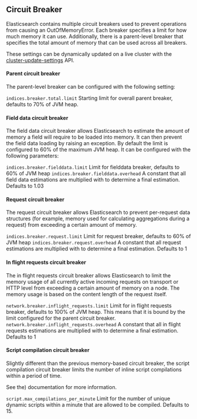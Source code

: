 ## Circuit Breaker

Elasticsearch contains multiple circuit breakers used to prevent operations from causing an OutOfMemoryError. Each breaker specifies a limit for how much memory it can use. Additionally, there is a parent-level breaker that specifies the total amount of memory that can be used across all breakers.

These settings can be dynamically updated on a live cluster with the [cluster-update-settings](cluster-update-settings.html) API.

#### Parent circuit breaker

The parent-level breaker can be configured with the following setting:

`indices.breaker.total.limit`
     Starting limit for overall parent breaker, defaults to 70% of JVM heap. 

#### Field data circuit breaker

The field data circuit breaker allows Elasticsearch to estimate the amount of memory a field will require to be loaded into memory. It can then prevent the field data loading by raising an exception. By default the limit is configured to 60% of the maximum JVM heap. It can be configured with the following parameters:

`indices.breaker.fielddata.limit`
     Limit for fielddata breaker, defaults to 60% of JVM heap 
`indices.breaker.fielddata.overhead`
     A constant that all field data estimations are multiplied with to determine a final estimation. Defaults to 1.03 

#### Request circuit breaker

The request circuit breaker allows Elasticsearch to prevent per-request data structures (for example, memory used for calculating aggregations during a request) from exceeding a certain amount of memory.

`indices.breaker.request.limit`
     Limit for request breaker, defaults to 60% of JVM heap 
`indices.breaker.request.overhead`
     A constant that all request estimations are multiplied with to determine a final estimation. Defaults to 1 

#### In flight requests circuit breaker

The in flight requests circuit breaker allows Elasticsearch to limit the memory usage of all currently active incoming requests on transport or HTTP level from exceeding a certain amount of memory on a node. The memory usage is based on the content length of the request itself.

`network.breaker.inflight_requests.limit`
     Limit for in flight requests breaker, defaults to 100% of JVM heap. This means that it is bound by the limit configured for the parent circuit breaker. 
`network.breaker.inflight_requests.overhead`
     A constant that all in flight requests estimations are multiplied with to determine a final estimation. Defaults to 1 

#### Script compilation circuit breaker

Slightly different than the previous memory-based circuit breaker, the script compilation circuit breaker limits the number of inline script compilations within a period of time.

See the) documentation for more information.

`script.max_compilations_per_minute`
     Limit for the number of unique dynamic scripts within a minute that are allowed to be compiled. Defaults to 15. 
